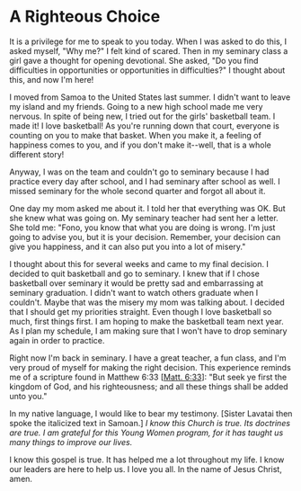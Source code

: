 # A Righteous Choice

It is a privilege for me to speak to you today. When I was asked to do this, I
asked myself, "Why me?" I felt kind of scared. Then in my seminary class a
girl gave a thought for opening devotional. She asked, "Do you find
difficulties in opportunities or opportunities in difficulties?" I thought
about this, and now I'm here!

I moved from Samoa to the United States last summer. I didn't want to leave my
island and my friends. Going to a new high school made me very nervous. In
spite of being new, I tried out for the girls' basketball team. I made it! I
love basketball! As you're running down that court, everyone is counting on
you to make that basket. When you make it, a feeling of happiness comes to
you, and if you don't make it--well, that is a whole different story!

Anyway, I was on the team and couldn't go to seminary because I had practice
every day after school, and I had seminary after school as well. I missed
seminary for the whole second quarter and forgot all about it.

One day my mom asked me about it. I told her that everything was OK. But she
knew what was going on. My seminary teacher had sent her a letter. She told
me: "Fono, you know that what you are doing is wrong. I'm just going to advise
you, but it is your decision. Remember, your decision can give you happiness,
and it can also put you into a lot of misery."

I thought about this for several weeks and came to my final decision. I
decided to quit basketball and go to seminary. I knew that if I chose
basketball over seminary it would be pretty sad and embarrassing at seminary
graduation. I didn't want to watch others graduate when I couldn't. Maybe that
was the misery my mom was talking about. I decided that I should get my
priorities straight. Even though I love basketball so much, first things
first. I am hoping to make the basketball team next year. As I plan my
schedule, I am making sure that I won't have to drop seminary again in order
to practice.

Right now I'm back in seminary. I have a great teacher, a fun class, and I'm
very proud of myself for making the right decision. This experience reminds me
of a scripture found in Matthew 6:33 [[Matt.
6:33](https://www.lds.org/scriptures/nt/matt/6.33?lang=eng#32)]: "But seek ye
first the kingdom of God, and his righteousness; and all these things shall be
added unto you."

In my native language, I would like to bear my testimony. [Sister Lavatai then
spoke the italicized text in Samoan.] _I know this Church is true. Its
doctrines are true. I am grateful for this Young Women program, for it has
taught us many things to improve our lives._

I know this gospel is true. It has helped me a lot throughout my life. I know
our leaders are here to help us. I love you all. In the name of Jesus Christ,
amen.

